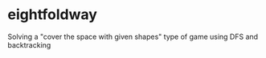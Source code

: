 # eightfoldway
Solving a "cover the space with given shapes" type of game using DFS and backtracking
